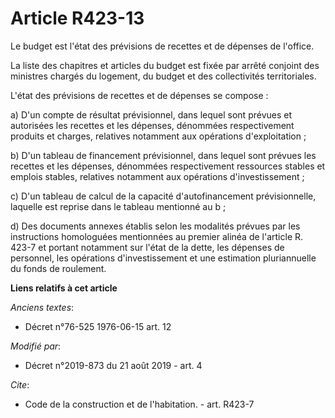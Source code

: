 # Article R423-13

Le budget est l'état des prévisions de recettes et de dépenses de l'office. 

La liste des chapitres et articles du budget est fixée par arrêté conjoint des ministres chargés du logement, du budget et
des collectivités territoriales.

L'état des prévisions de recettes et de dépenses se compose : 

a) D'un compte de résultat prévisionnel, dans lequel sont prévues et autorisées les recettes et les dépenses, dénommées
respectivement produits et charges, relatives notamment aux opérations d'exploitation ; 

b) D'un tableau de financement prévisionnel, dans lequel sont prévues les recettes et les dépenses, dénommées respectivement
ressources stables et emplois stables, relatives notamment aux opérations d'investissement ; 

c) D'un tableau de calcul de la capacité d'autofinancement prévisionnelle, laquelle est reprise dans le tableau mentionné au
b ; 

d) Des documents annexes établis selon les modalités prévues par les instructions homologuées mentionnées au premier alinéa
de l'article R. 423-7 et portant notamment sur l'état de la dette, les dépenses de personnel, les opérations d'investissement
et une estimation pluriannuelle du fonds de roulement.

**Liens relatifs à cet article**

_Anciens textes_:

  - Décret n°76-525 1976-06-15 art. 12

_Modifié par_:

  - Décret n°2019-873 du 21 août 2019 - art. 4

_Cite_:

  - Code de la construction et de l'habitation. - art. R423-7
